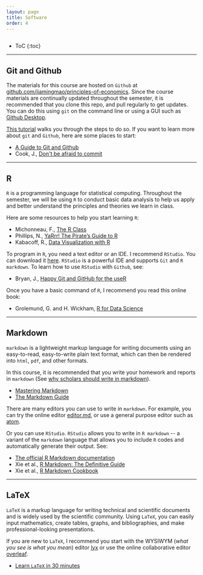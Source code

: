 ```yaml
---
layout: page
title: Software
order: 4
---
```

<p style="height: 1px"></p>

* ToC
{:toc}

---

## Git and Github

The materials for this course are hosted on `Github` at [github.com/jiamingmao/principles-of-economics](http://www.github.com/jiamingmao/principles-of-economics). Since the course materials are continually updated throughout the semester, it is recommended that you clone this repo, and pull regularly to get updates. You can do this using `git` on the command line or using a GUI such as [Github Desktop](https://desktop.github.com/).

[This tutorial](https://github.com/jiamingmao/principles-of-economics/blob/master/Materials/Software/Git%20Basics.md) walks you through the steps to do so. If you want to learn more about `git` and `Github`, here are some places to start:

- [A Guide to Git and Github](https://launchschool.com/books/git/)
- Cook, J., [Don't be afraid to commit](http://archaeogeek.github.io/foss4gukdontbeafraid/index.html)



---

## R

`R` is a programming language for statistical computing. Throughout the semester, we will be using `R` to conduct basic data analysis to help us apply and better understand the principles and theories we learn in class.

Here are some resources to help you start learning `R`:
- Michonneau, F., [The R Class](http://r-bio.github.io/)
- Phillips, N., [YaRrr! The Pirate’s Guide to R](https://bookdown.org/ndphillips/YaRrr/)
- Kabacoff, R., [Data Visualization with R](https://rkabacoff.github.io/datavis/)

To program in `R`, you need a text editor or an IDE. I recommend `RStudio`. You can download it [here](https://www.rstudio.com/). `RStudio` is a powerful IDE and supports `Git` and `R markdown`. To learn how to use `RStudio` with `Github`, see:
- Bryan, J., [Happy Git and GitHub for the useR](http://happygitwithr.com/)

Once you have a basic command of `R`, I recommend you read this online book:
- Grolemund, G. and H. Wickham, [R for Data Science](http://r4ds.had.co.nz/index.html)

---

## Markdown

`markdown` is a lightweight markup language for writing documents using an easy-to-read, easy-to-write plain text format, which can then be rendered into `html`, `pdf`, and other formats.

In this course, it is recommended that you write your homework and reports in `markdown` (See [why scholars should write in markdown](http://blogs.harvard.edu/pamphlet/files/2014/08/markdownpost-acmsmall.pdf)).
- [Mastering Markdown](https://guides.github.com/features/mastering-markdown/)
- [The Markdown Guide](https://www.markdownguide.org/)

There are many editors you can use to write in `markdown`. For example, you can try the online editor [editor.md](https://pandao.github.io/editor.md/en.html), or use a general purpose editor such as [atom](https://atom.io/).

Or you can use `RStudio`. `RStudio` allows you to write in `R markdown` -- a variant of the `markdown` language that allows you to include `R` codes and automatically generate their output. See:
- [The official R Markdown documentation](http://rmarkdown.rstudio.com/)
- Xie et al., [R Markdown: The Definitive Guide](https://bookdown.org/yihui/rmarkdown/)
- Xie et al., [R Markdown Cookbook](https://bookdown.org/yihui/rmarkdown-cookbook/)

---

## LaTeX

`LaTeX` is a markup language for writing technical and scientific documents and is widely used by the scientific community. Using `LaTeX`, you can easily input mathematics, create tables, graphs, and bibliographies, and make professional-looking presentations. 

If you are new to `LaTeX`, I recommend you start with the WYSIWYM (*what you see is what you mean*) editor [lyx](https://www.lyx.org/) or use the online collaborative editor [overleaf](https://www.overleaf.com/).

- [Learn `LaTeX` in 30 minutes](https://www.overleaf.com/learn/latex/Learn_LaTeX_in_30_minutes)

